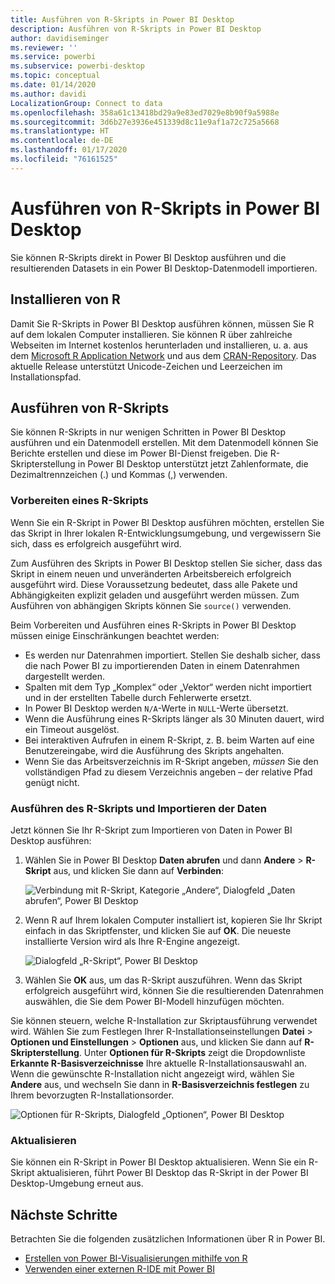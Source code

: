 ```yaml
---
title: Ausführen von R-Skripts in Power BI Desktop
description: Ausführen von R-Skripts in Power BI Desktop
author: davidiseminger
ms.reviewer: ''
ms.service: powerbi
ms.subservice: powerbi-desktop
ms.topic: conceptual
ms.date: 01/14/2020
ms.author: davidi
LocalizationGroup: Connect to data
ms.openlocfilehash: 358a61c13418bd29a9e83ed7029e8b90f9a5988e
ms.sourcegitcommit: 3d6b27e3936e451339d8c11e9af1a72c725a5668
ms.translationtype: HT
ms.contentlocale: de-DE
ms.lasthandoff: 01/17/2020
ms.locfileid: "76161525"
---
```

# <a name="run-r-scripts-in-power-bi-desktop"></a>Ausführen von R-Skripts in Power BI Desktop

Sie können R-Skripts direkt in Power BI Desktop ausführen und die resultierenden Datasets in ein Power BI Desktop-Datenmodell importieren.

## <a name="install-r"></a>Installieren von R

Damit Sie R-Skripts in Power BI Desktop ausführen können, müssen Sie R auf dem lokalen Computer installieren. Sie können R über zahlreiche Webseiten im Internet kostenlos herunterladen und installieren, u. a. aus dem [Microsoft R Application Network](https://mran.revolutionanalytics.com/download/) und aus dem [CRAN-Repository](https://cran.r-project.org/bin/windows/base/). Das aktuelle Release unterstützt Unicode-Zeichen und Leerzeichen im Installationspfad.

## <a name="run-r-scripts"></a>Ausführen von R-Skripts

Sie können R-Skripts in nur wenigen Schritten in Power BI Desktop ausführen und ein Datenmodell erstellen. Mit dem Datenmodell können Sie Berichte erstellen und diese im Power BI-Dienst freigeben. Die R-Skripterstellung in Power BI Desktop unterstützt jetzt Zahlenformate, die Dezimaltrennzeichen (.) und Kommas (,) verwenden.

### <a name="prepare-an-r-script"></a>Vorbereiten eines R-Skripts

Wenn Sie ein R-Skript in Power BI Desktop ausführen möchten, erstellen Sie das Skript in Ihrer lokalen R-Entwicklungsumgebung, und vergewissern Sie sich, dass es erfolgreich ausgeführt wird.

Zum Ausführen des Skripts in Power BI Desktop stellen Sie sicher, dass das Skript in einem neuen und unveränderten Arbeitsbereich erfolgreich ausgeführt wird. Diese Voraussetzung bedeutet, dass alle Pakete und Abhängigkeiten explizit geladen und ausgeführt werden müssen. Zum Ausführen von abhängigen Skripts können Sie `source()` verwenden.

Beim Vorbereiten und Ausführen eines R-Skripts in Power BI Desktop müssen einige Einschränkungen beachtet werden:

* Es werden nur Datenrahmen importiert. Stellen Sie deshalb sicher, dass die nach Power BI zu importierenden Daten in einem Datenrahmen dargestellt werden.
* Spalten mit dem Typ „Komplex“ oder „Vektor“ werden nicht importiert und in der erstellten Tabelle durch Fehlerwerte ersetzt.
* In Power BI Desktop werden `N/A`-Werte in `NULL`-Werte übersetzt.
* Wenn die Ausführung eines R-Skripts länger als 30 Minuten dauert, wird ein Timeout ausgelöst.
* Bei interaktiven Aufrufen in einem R-Skript, z. B. beim Warten auf eine Benutzereingabe, wird die Ausführung des Skripts angehalten.
* Wenn Sie das Arbeitsverzeichnis im R-Skript angeben, *müssen* Sie den vollständigen Pfad zu diesem Verzeichnis angeben – der relative Pfad genügt nicht.

### <a name="run-your-r-script-and-import-data"></a>Ausführen des R-Skripts und Importieren der Daten

Jetzt können Sie Ihr R-Skript zum Importieren von Daten in Power BI Desktop ausführen:

1. Wählen Sie in Power BI Desktop **Daten abrufen** und dann **Andere** > **R-Skript** aus, und klicken Sie dann auf **Verbinden**:

    ![Verbindung mit R-Skript, Kategorie „Andere“, Dialogfeld „Daten abrufen“, Power BI Desktop](media/desktop-r-scripts/r-scripts-1.png)

2. Wenn R auf Ihrem lokalen Computer installiert ist, kopieren Sie Ihr Skript einfach in das Skriptfenster, und klicken Sie auf **OK**. Die neueste installierte Version wird als Ihre R-Engine angezeigt.

    ![Dialogfeld „R-Skript“, Power BI Desktop](media/desktop-r-scripts/r-scripts-2.png)

3. Wählen Sie **OK** aus, um das R-Skript auszuführen. Wenn das Skript erfolgreich ausgeführt wird, können Sie die resultierenden Datenrahmen auswählen, die Sie dem Power BI-Modell hinzufügen möchten.

Sie können steuern, welche R-Installation zur Skriptausführung verwendet wird. Wählen Sie zum Festlegen Ihrer R-Installationseinstellungen **Datei** > **Optionen und Einstellungen** > **Optionen** aus, und klicken Sie dann auf **R-Skripterstellung**. Unter **Optionen für R-Skripts** zeigt die Dropdownliste **Erkannte R-Basisverzeichnisse** Ihre aktuelle R-Installationsauswahl an. Wenn die gewünschte R-Installation nicht angezeigt wird, wählen Sie **Andere** aus, und wechseln Sie dann in **R-Basisverzeichnis festlegen** zu Ihrem bevorzugten R-Installationsorder.

![Optionen für R-Skripts, Dialogfeld „Optionen“, Power BI Desktop](media/desktop-r-scripts/r-scripts-4.png)

### <a name="refresh"></a>Aktualisieren

Sie können ein R-Skript in Power BI Desktop aktualisieren. Wenn Sie ein R-Skript aktualisieren, führt Power BI Desktop das R-Skript in der Power BI Desktop-Umgebung erneut aus.

## <a name="next-steps"></a>Nächste Schritte

Betrachten Sie die folgenden zusätzlichen Informationen über R in Power BI.

* [Erstellen von Power BI-Visualisierungen mithilfe von R](desktop-r-visuals.md)
* [Verwenden einer externen R-IDE mit Power BI](desktop-r-ide.md)
